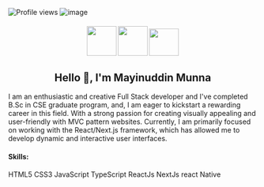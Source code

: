 ![Profile views](https://gpvc.arturio.dev/mayinuddin-munna)
![image](https://github.com/mayinuddin-munna/mayinuddin-munna/assets/48505306/7d205d04-1eaf-477c-9a78-206788eb5439)


<h4 align="center"  display="flex">
  <a href="https://join.skype.com/invite/Q1ajR6vuVWYD"><img width="60" height="60" src="https://www.freeiconspng.com/uploads/skype-icon-3.png"/ ></a>
  <a href="https://www.linkedin.com/in/mayinuddin-munna-b8b9541a1/"><img width="60" height="60" src="https://pngimg.com/uploads/linkedIn/linkedIn_PNG24.png"/ ></a>
  <a href="https://www.facebook.com/profile.php?id=100073611545089"><img width="60" height="55" src="http://pngimg.com/uploads/facebook_logos/facebook_logos_PNG19748.png"/></a>
</h4>

<h2 align="center">Hello 👋, I'm Mayinuddin Munna</h2>

<p>I am an enthusiastic and creative Full Stack developer and I've completed B.Sc in CSE graduate program, and, I am eager to kickstart a rewarding career in this field. With a strong passion for creating visually appealing and user-friendly with MVC pattern websites. Currently, I am primarily focused on working with the React/Next.js framework, which has allowed me to develop dynamic and interactive user interfaces.</p>
<h4>Skills: </h4>

<p>
   <span>HTML5</span> <span>CSS3</span> <span>JavaScript</span> <span>TypeScript</span> <span>ReactJs</span> <span>NextJs</span>  <span>react Native</span>
</p>

